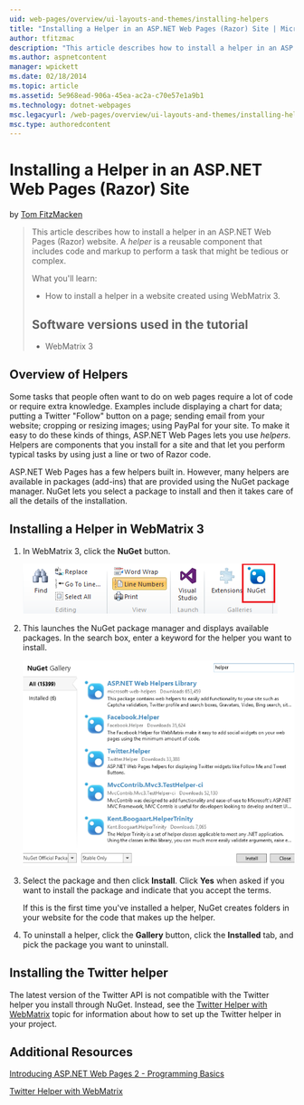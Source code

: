 ```yaml
---
uid: web-pages/overview/ui-layouts-and-themes/installing-helpers
title: "Installing a Helper in an ASP.NET Web Pages (Razor) Site | Microsoft Docs"
author: tfitzmac
description: "This article describes how to install a helper in an ASP.NET Web Pages (Razor) website. A helper is a reusable component that includes code and markup to per..."
ms.author: aspnetcontent
manager: wpickett
ms.date: 02/18/2014
ms.topic: article
ms.assetid: 5e968ead-906a-45ea-ac2a-c70e57e1a9b1
ms.technology: dotnet-webpages
msc.legacyurl: /web-pages/overview/ui-layouts-and-themes/installing-helpers
msc.type: authoredcontent
---
```

Installing a Helper in an ASP.NET Web Pages (Razor) Site
====================
by [Tom FitzMacken](https://github.com/tfitzmac)

> This article describes how to install a helper in an ASP.NET Web Pages (Razor) website. A *helper* is a reusable component that includes code and markup to perform a task that might be tedious or complex.
> 
> What you'll learn:
> 
> - How to install a helper in a website created using WebMatrix 3.
>   
> 
> ## Software versions used in the tutorial
> 
> 
> - WebMatrix 3


## Overview of Helpers

Some tasks that people often want to do on web pages require a lot of code or require extra knowledge. Examples include displaying a chart for data; putting a Twitter "Follow" button on a page; sending email from your website; cropping or resizing images; using PayPal for your site. To make it easy to do these kinds of things, ASP.NET Web Pages lets you use *helpers*. Helpers are components that you install for a site and that let you perform typical tasks by using just a line or two of Razor code.

ASP.NET Web Pages has a few helpers built in. However, many helpers are available in packages (add-ins) that are provided using the NuGet package manager. NuGet lets you select a package to install and then it takes care of all the details of the installation.

## Installing a Helper in WebMatrix 3

1. In WebMatrix 3, click the **NuGet** button.

    ![NuGet Gallery dialog box in WebMatrix](installing-helpers/_static/image1.png)
2. This launches the NuGet package manager and displays available packages. In the search box, enter a keyword for the helper you want to install.

    ![NuGet Gallery dialog box in WebMatrix](installing-helpers/_static/image2.png)
3. Select the package and then click **Install**. Click **Yes** when asked if you want to install the package and indicate that you accept the terms.

     If this is the first time you've installed a helper, NuGet creates folders in your website for the code that makes up the helper.
4. To uninstall a helper, click the **Gallery** button, click the **Installed** tab, and pick the package you want to uninstall.

## Installing the Twitter helper

The latest version of the Twitter API is not compatible with the Twitter helper you install through NuGet. Instead, see the [Twitter Helper with WebMatrix](twitter-helper.md) topic for information about how to set up the Twitter helper in your project.

<a id="Additional_Resources"></a>
## Additional Resources


[Introducing ASP.NET Web Pages 2 - Programming Basics](../getting-started/introducing-razor-syntax-c.md)

[Twitter Helper with WebMatrix](twitter-helper.md)
